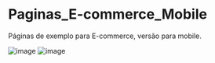 # Paginas_E-commerce_Mobile
Páginas de exemplo para E-commerce, versão para mobile.

![image](https://user-images.githubusercontent.com/107079647/195990520-032ede22-16e4-4c1f-a19b-9dd9b229ca55.png)
![image](https://user-images.githubusercontent.com/107079647/195990579-b01bd21b-d3b0-47f3-b2b2-e44b99570dab.png)
